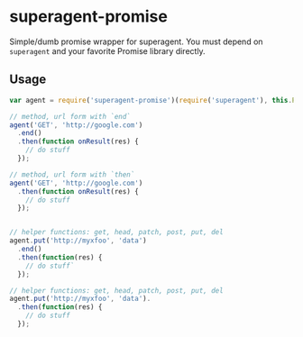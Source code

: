 superagent-promise
==================

Simple/dumb promise wrapper for superagent. You must depend on `superagent` and your favorite Promise library directly.


## Usage

```js
var agent = require('superagent-promise')(require('superagent'), this.Promise || require('promise'));

// method, url form with `end`
agent('GET', 'http://google.com')
  .end()
  .then(function onResult(res) {
    // do stuff
  });

// method, url form with `then`
agent('GET', 'http://google.com')
  .then(function onResult(res) {
    // do stuff
  });


// helper functions: get, head, patch, post, put, del
agent.put('http://myxfoo', 'data')
  .end()
  .then(function(res) {
    // do stuff`
  });

// helper functions: get, head, patch, post, put, del
agent.put('http://myxfoo', 'data').
  .then(function(res) {
    // do stuff
  });


```

